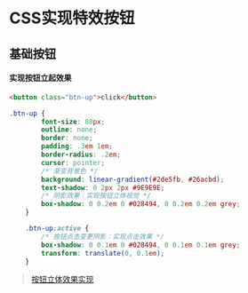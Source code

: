 <!--
 * @Description: 各种CSS特殊效果按钮原生实现
 * @Date: 2019-08-09 09:42:49
 * @LastEditors: phoebus
 * @LastEditTime: 2019-08-09 09:48:47
 -->
# CSS实现特效按钮

## 基础按钮

#### 实现按钮立起效果

``` html
<button class="btn-up">click</button>
```

``` css
.btn-up {
        font-size: 80px;
        outline: none;
        border: none;
        padding: .3em 1em;
        border-radius: .2em;
        cursor: pointer;
		/* 渐变背景色 */
        background: linear-gradient(#2de5fb, #26acbd);
        text-shadow: 0 2px 2px #9E9E9E;
		/* 阴影效果：实现按钮立体视觉 */
        box-shadow: 0 0.2em 0 #028494, 0 0.2em 0.2em grey;
    }

    .btn-up:active {
		/* 按钮点击变更阴影：实现点击效果 */
        box-shadow: 0 0.1em 0 #028494, 0 0.1em 0.1em grey;
        transform: translate(0, 0.1em);
    }
```

> [按钮立体效果实现](知识笔记/大前端/基础/CSS/效果/按钮/CSS实现按钮立起效果.html)
